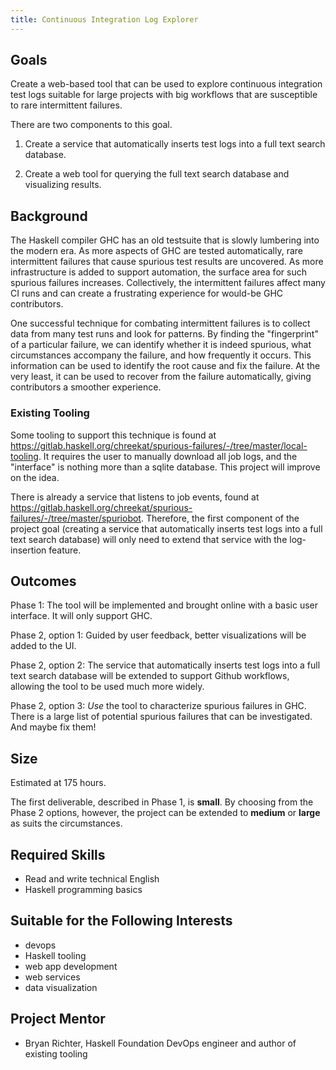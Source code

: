 ```yaml
---
title: Continuous Integration Log Explorer
---
```


## Goals

Create a web-based tool that can be used to explore continuous integration test
logs suitable for large projects with big workflows that are susceptible to rare
intermittent failures.

There are two components to this goal.

1. Create a service that automatically inserts test logs into a full text search
   database.

2. Create a web tool for querying the full text search database and visualizing
   results.

## Background

The Haskell compiler GHC has an old testsuite that is slowly lumbering into the
modern era. As more aspects of GHC are tested automatically, rare intermittent
failures that cause spurious test results are uncovered. As more infrastructure
is added to support automation, the surface area for such spurious failures
increases. Collectively, the intermittent failures affect many CI runs and can
create a frustrating experience for would-be GHC contributors.

One successful technique for combating intermittent failures is to collect data
from many test runs and look for patterns. By finding the "fingerprint" of a
particular failure, we can identify whether it is indeed spurious, what
circumstances accompany the failure, and how frequently it occurs. This
information can be used to identify the root cause and fix the failure. At the
very least, it can be used to recover from the failure automatically, giving
contributors a smoother experience.

### Existing Tooling

Some tooling to support this technique is found at
<https://gitlab.haskell.org/chreekat/spurious-failures/-/tree/master/local-tooling>.
It requires the user to manually download all job logs, and the "interface" is
nothing more than a sqlite database. This project will improve on the idea.

There is already a service that listens to job events, found at
<https://gitlab.haskell.org/chreekat/spurious-failures/-/tree/master/spuriobot>.
Therefore, the first component of the project goal (creating a service that
automatically inserts test logs into a full text search database) will only need
to extend that service with the log-insertion feature.

## Outcomes

Phase 1: The tool will be implemented and brought online with a basic user
interface. It will only support GHC.

Phase 2, option 1: Guided by user feedback, better visualizations will be added
to the UI.

Phase 2, option 2: The service that automatically inserts test logs into a full
text search database will be extended to support Github workflows, allowing the
tool to be used much more widely.

Phase 2, option 3: *Use* the tool to characterize spurious failures in GHC.
There is a large list of potential spurious failures that can be investigated.
And maybe fix them!

## Size

Estimated at 175 hours.

The first deliverable, described in Phase 1, is **small**. By choosing from the
Phase 2 options, however, the project can be extended to **medium** or **large**
as suits the circumstances.

## Required Skills

* Read and write technical English
* Haskell programming basics

## Suitable for the Following Interests

* devops
* Haskell tooling
* web app development
* web services
* data visualization

## Project Mentor

* Bryan Richter, Haskell Foundation DevOps engineer and author of existing tooling
